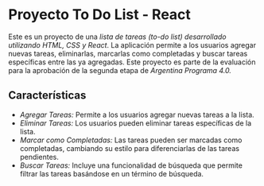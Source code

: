 # Proyecto To Do List - React

Este es un proyecto de una *lista de tareas (to-do list) desarrollado utilizando HTML, CSS y React*. La aplicación permite a los usuarios agregar nuevas tareas, eliminarlas, marcarlas como completadas y buscar tareas específicas entre las ya agregadas. Este proyecto es parte de la evaluación para la aprobación de la segunda etapa de _Argentina Programa 4.0._

## Características

- *Agregar Tareas:* Permite a los usuarios agregar nuevas tareas a la lista.
- *Eliminar Tareas:* Los usuarios pueden eliminar tareas específicas de la lista.
- *Marcar como Completadas:* Las tareas pueden ser marcadas como completadas, cambiando su estilo para diferenciarlas de las tareas pendientes.
- *Buscar Tareas:* Incluye una funcionalidad de búsqueda que permite filtrar las tareas basándose en un término de búsqueda.